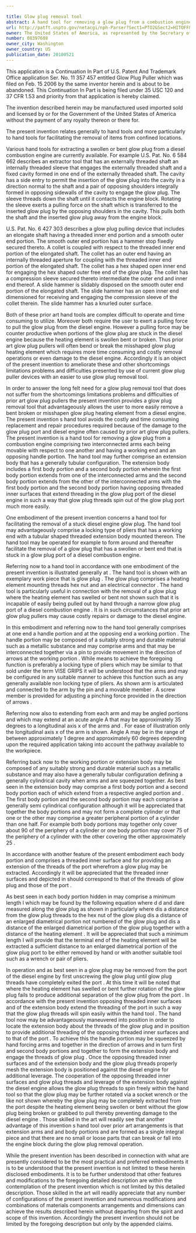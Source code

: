 ```yaml
---

title: Glow plug removal tool
abstract: A hand tool for removing a glow plug from a combustion engine includes two interconnected arms each being movable with respect to one another and each having a working end and an opposing handle portion. The hand tool may further include an extension body that has a generally tubular configuration. The extension body may have a first body portion and a second body portion wherein the first body portion extends from one of the interconnected arms and wherein the second body portion extends from the other of the interconnected arms and wherein each of the first body portion and the second body portion includes an interior surface that is threaded.
url: http://patft.uspto.gov/netacgi/nph-Parser?Sect1=PTO2&Sect2=HITOFF&p=1&u=%2Fnetahtml%2FPTO%2Fsearch-adv.htm&r=1&f=G&l=50&d=PALL&S1=08397608&OS=08397608&RS=08397608
owner: The United States of America, as represented by the Secretary of the Army
number: 08397608
owner_city: Washington
owner_country: US
publication_date: 20100521
---
```

This application is a Continuation In Part of U.S. Patent And Trademark Office application Ser. No. 11 357 457 entitled Glow Plug Puller which was filed on Feb. 15 2006 by the same inventor herein and is about to be abandoned. This Continuation In Part is being filed under 35 USC 120 and 37 CFR 1.53 and priority from that application is hereby claimed.

The invention described herein may be manufactured used imported sold and licensed by or for the Government of the United States of America without the payment of any royalty thereon or there for.

The present invention relates generally to hand tools and more particularly to hand tools for facilitating the removal of items from confined locations.

Various hand tools for extracting a swollen or bent glow plug from a diesel combustion engine are currently available. For example U.S. Pat. No. 6 584 662 describes an extractor tool that has an externally threaded shaft an internally threaded sleeve that engages the externally threaded shaft and a fixed cavity formed in one end of the externally threaded shaft. The cavity has a side entry to permit the insertion of the glow plug into the cavity in a direction normal to the shaft and a pair of opposing shoulders integrally formed in opposing sidewalls of the cavity to engage the glow plug. The sleeve threads down the shaft until it contacts the engine block. Rotating the sleeve exerts a pulling force on the shaft which is transferred to the inserted glow plug by the opposing shoulders in the cavity. This pulls both the shaft and the inserted glow plug away from the engine block.

U.S. Pat. No. 6 427 303 describes a glow plug pulling device that includes an elongate shaft having a threaded inner end portion and a smooth outer end portion. The smooth outer end portion has a hammer stop fixedly secured thereto. A collet is coupled with respect to the threaded inner end portion of the elongated shaft. The collet has an outer end having an internally threaded aperture for coupling with the threaded inner end portion of the elongated shaft. The collet has a hex shaped open inner end for engaging the hex shaped outer free end of the glow plug. The collet has a compression sleeve secured thereto intermediate the outer end and inner end thereof. A slide hammer is slidably disposed on the smooth outer end portion of the elongated shaft. The slide hammer has an open inner end dimensioned for receiving and engaging the compression sleeve of the collet therein. The slide hammer has a knurled outer surface.

Both of these prior art hand tools are complex difficult to operate and time consuming to utilize. Moreover both require the user to exert a pulling force to pull the glow plug from the diesel engine. However a pulling force may be counter productive when portions of the glow plug are stuck in the diesel engine because the heating element is swollen bent or broken. Thus prior art glow plug pullers will often bend or break the misshaped glow plug heating element which requires more time consuming and costly removal operations or even damage to the diesel engine. Accordingly it is an object of the present invention to ameliorate these and other shortcomings limitations problems and difficulties presented by use of current glow plug puller devices with an easier to use glow plug removal tool.

In order to answer the long felt need for a glow plug removal tool that does not suffer from the shortcomings limitations problems and difficulties of prior art glow plug pullers the present invention provides a glow plug removal tool that advantageously allows the user to more easily remove a bent broken or misshapen glow plug heating element from a diesel engine. The present invention s hand tool avoids the costly and time consuming replacement and repair procedures required because of the damage to the glow plug port and diesel engine often caused by prior art glow plug pullers. The present invention is a hand tool for removing a glow plug from a combustion engine comprising two interconnected arms each being movable with respect to one another and having a working end and an opposing handle portion. The hand tool may further comprise an extension body that has a generally tubular configuration. The extension body includes a first body portion and a second body portion wherein the first body portion extends from one of the interconnected arms and the second body portion extends from the other of the interconnected arms with the first body portion and the second body portion having opposing threaded inner surfaces that extend threading in the glow plug port of the diesel engine in such a way that glow plug threads spin out of the glow plug port much more easily.

One embodiment of the present invention concerns a hand tool for facilitating the removal of a stuck diesel engine glow plug. The hand tool may advantageously comprise a locking type of pliers that has a working end with a tubular shaped threaded extension body mounted thereon. The hand tool may be operated for example to form around and thereafter facilitate the removal of a glow plug that has a swollen or bent end that is stuck in a glow plug port of a diesel combustion engine.

Referring now to a hand tool in accordance with one embodiment of the present invention is illustrated generally at . The hand tool is shown with an exemplary work piece that is glow plug . The glow plug comprises a heating element mounting threads hex nut and an electrical connector . The hand tool is particularly useful in connection with the removal of a glow plug where the heating element has swelled or bent not shown such that it is incapable of easily being pulled out by hand through a narrow glow plug port of a diesel combustion engine . It is in such circumstances that prior art glow plug pullers may cause costly repairs or damage to the diesel engine.

In this embodiment and referring now to the hand tool generally comprises at one end a handle portion and at the opposing end a working portion . The handle portion may be composed of a suitably strong and durable material such as a metallic substance and may comprise arms and that may be interconnected together via a pin to provide movement in the direction of arrows at the working portion . While means to achieve the foregoing function is preferably a locking type of pliers which may be similar to that sold under the term VISE GRIPS it will be understood that the arms and may be configured in any suitable manner to achieve this function such as any generally available non locking type of pliers. As shown arm is articulated and connected to the arm by the pin and a movable member . A screw member is provided for adjusting a pinching force provided in the direction of arrows .

Referring now also to extending from each arm and may be angled portions and which may extend at an acute angle A that may be approximately 35 degrees to a longitudinal axis x of the arms and . For ease of illustration only the longitudinal axis x of the arm is shown. Angle A may be in the range of between approximately 1 degree and approximately 60 degrees depending upon the required application taking into account the pathway available to the workpiece.

Referring back now to the working portion or extension body may be composed of any suitably strong and durable material such as a metallic substance and may also have a generally tubular configuration defining a generally cylindrical cavity when arms and are squeezed together. As best seen in the extension body may comprise a first body portion and a second body portion each of which extend from a respective angled portion and . The first body portion and the second body portion may each comprise a generally semi cylindrical configuration although it will be appreciated that together the body portions and may not form a complete cylinder or that one or the other may comprise a greater peripheral portion of a cylinder than one half. For example both body portions may together only cover about 90 of the periphery of a cylinder or one body portion may cover 75 of the periphery of a cylinder with the other covering the other approximately 25 .

In accordance with another feature of the present embodiment each body portion and comprises a threaded inner surface and for providing an extension of the threads of the port wherefrom a glow plug may be extracted. Accordingly it will be appreciated that the threaded inner surfaces and depicted in should correspond to that of the threads of glow plug and those of the port .

As best seen in each body portion hidden in may comprise a minimum length l which may be found by the following equation where d d and dare measured along the glow plug as shown in particularly where dis a distance from the glow plug threads to the hex nut of the glow plug dis a distance of an enlarged diametrical portion not numbered of the glow plug and dis a distance of the enlarged diametrical portion of the glow plug together with a distance of the heating element . It will be appreciated that such a minimum length I will provide that the terminal end of the heating element will be extracted a sufficient distance to an enlarged diametrical portion of the glow plug port to be either removed by hand or with another suitable tool such as a wrench or pair of pliers.

In operation and as best seen in a glow plug may be removed from the port of the diesel engine by first unscrewing the glow plug until glow plug threads have completely exited the port . At this time it will be noted that where the heating element has swelled or bent further rotation of the glow plug fails to produce additional separation of the glow plug from the port . In accordance with the present invention opposing threaded inner surfaces and of the extension body extend the threading of the port in such a way that the glow plug threads will spin easily within the hand tool . The hand tool now may be advantageously maneuvered into position in order to locate the extension body about the threads of the glow plug and in position to provide additional threading of the opposing threaded inner surfaces and to that of the port . To achieve this the handle portion may be squeezed by hand forcing arms and together in the direction of arrows and in turn first and second body portions and together to form the extension body and engage the threads of glow plug . Once the opposing threaded inner surfaces and of the extension body and the glow plug threads properly mesh the extension body is positioned against the diesel engine for additional leverage. The cooperation of the opposing threaded inner surfaces and glow plug threads and leverage of the extension body against the diesel engine allows the glow plug threads to spin freely within the hand tool so that the glow plug may be further rotated via a socket wrench or the like not shown whereby the glow plug may be completely extracted from the port despite the heating element being swollen or bent without the glow plug being broken or grabbed to pull thereby preventing damage to the diesel engine . Those skilled in the art will readily see that another advantage of this invention s hand tool over prior art arrangements is that extension arms and and body portions and are formed as a single integral piece and that there are no small or loose parts that can break or fall into the engine block during the glow plug removal operation.

While the present invention has been described in connection with what are presently considered to be the most practical and preferred embodiments it is to be understood that the present invention is not limited to these herein disclosed embodiments. It is to be further understood that other features and modifications to the foregoing detailed description are within the contemplation of the present invention which is not limited by this detailed description. Those skilled in the art will readily appreciate that any number of configurations of the present invention and numerous modifications and combinations of materials components arrangements and dimensions can achieve the results described herein without departing from the spirit and scope of this invention. Accordingly the present invention should not be limited by the foregoing description but only by the appended claims.

